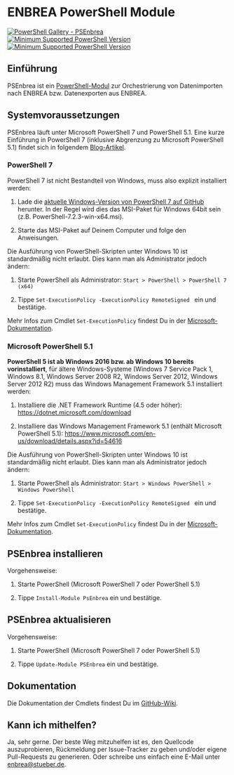 # ENBREA PowerShell Module

[![PowerShell Gallery - PSEnbrea](https://img.shields.io/badge/PowerShell%20Gallery-PsEnbrea-blue.svg)](https://www.powershellgallery.com/packages/PsEnbrea)
[![Minimum Supported PowerShell Version](https://img.shields.io/badge/PowerShell-7-blue.svg)](https://github.com/enbrea/psenbrea)
[![Minimum Supported PowerShell Version](https://img.shields.io/badge/PowerShell-5.1-blue.svg)](https://github.com/enbrea/psenbrea)

## Einführung

PSEnbrea ist ein [PowerShell-Modul](https://www.powershellgallery.com/packages/PsEnbrea) zur Orchestrierung von Datenimporten nach ENBREA bzw. Datenexporten aus ENBREA. 

## Systemvoraussetzungen

PSEnbrea läuft unter Microsoft PowerShell 7 und PowerShell 5.1. Eine kurze Einführung in PowerShell 7 (inklusive Abgrenzung zu Microsoft PowerShell 5.1) findet sich in folgendem [Blog-Artikel](https://blog.stueber.de/posts/powershell7-unter-windows-10/).

### PowerShell 7

PowerShell 7 ist nicht Bestandteil von Windows, muss also explizit installiert werden:

1. Lade die [aktuelle Windows-Version von PowerShell 7 auf GitHub](https://github.com/PowerShell/PowerShell/releases/latest) herunter. In der Regel wird dies das MSI-Paket für Windows 64bit sein (z.B. PowerShell-7.2.3-win-x64.msi).

2. Starte das MSI-Paket auf Deinem Computer und folge den Anweisungen.

Die Ausführung von PowerShell-Skripten unter Windows 10 ist standardmäßig nicht erlaubt. Dies kann man als Administrator jedoch ändern:

1. Starte PowerShell als Administrator: `Start > PowerShell > PowerShell 7 (x64)`

2. Tippe `Set-ExecutionPolicy -ExecutionPolicy RemoteSigned ` ein und bestätige.

Mehr Infos zum Cmdlet `Set-ExecutionPolicy` findest Du in der [Microsoft-Dokumentation](https://docs.microsoft.com/en-us/powershell/module/microsoft.powershell.security/set-executionpolicy).

### Microsoft PowerShell 5.1

**PowerShell 5 ist ab Windows 2016 bzw. ab Windows 10 bereits vorinstalliert**, für ältere Windows-Systeme (Windows 7 Service Pack 1, Windows 8.1, Windows Server 2008 R2, Windows Server 2012, Windows Server 2012 R2) muss das Windows Management Framework 5.1 installiert werden:

1. Installiere die .NET Framework Runtime (4.5 oder höher): https://dotnet.microsoft.com/download

2. Installiere das Windows Management Framework 5.1 (enthält Microsoft PowerShell 5.1): https://www.microsoft.com/en-us/download/details.aspx?id=54616

Die Ausführung von PowerShell-Skripten unter Windows 10 ist standardmäßig nicht erlaubt. Dies kann man als Administrator jedoch ändern:

1. Starte PowerShell als Administrator: `Start > Windows PowerShell > Windows PowerShell`

2. Tippe `Set-ExecutionPolicy -ExecutionPolicy RemoteSigned ` ein und bestätige.

Mehr Infos zum Cmdlet `Set-ExecutionPolicy` findest Du in der [Microsoft-Dokumentation](https://docs.microsoft.com/en-us/powershell/module/microsoft.powershell.security/set-executionpolicy?view=powershell-5.1).

## PSEnbrea installieren

Vorgehensweise:

1. Starte PowerShell (Microsoft PowerShell 7 oder PowerShell 5.1)

2. Tippe `Install-Module PsEnbrea` ein und bestätige.

## PSEnbrea aktualisieren

Vorgehensweise:

1. Starte PowerShell (Microsoft PowerShell 7 oder PowerShell 5.1)

2. Tippe `Update-Module PSEnbrea` ein und bestätige.

## Dokumentation

Die Dokumentation der Cmdlets findest Du im [GitHub-Wiki](https://github.com/enbrea/psenbrea/wiki).

## Kann ich mithelfen?

Ja, sehr gerne. Der beste Weg mitzuhelfen ist es, den Quellcode auszuprobieren, Rückmeldung per Issue-Tracker zu geben und/oder eigene Pull-Requests zu generieren. Oder schreibe uns einfach eine E-Mail unter enbrea@stueber.de.

